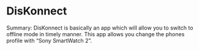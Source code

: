DisKonnect
==========

Summary:
DisKonnect is basically an app which will allow you to switch to offline mode in timely manner. This app allows you change the phones profile with “Sony SmartWatch 2”.
